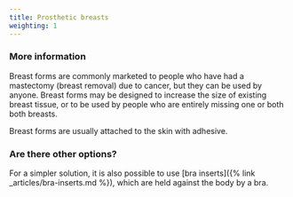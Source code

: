```yaml
---
title: Prosthetic breasts
weighting: 1
---
```


### More information

Breast forms are commonly marketed to people who have had a mastectomy (breast removal) due to cancer, but they can be used by anyone. Breast forms may be designed to increase the size of existing breast tissue, or to be used by people who are entirely missing one or both both breasts.

Breast forms are usually attached to the skin with adhesive.

### Are there other options?

For a simpler solution, it is also possible to use [bra inserts]({% link _articles/bra-inserts.md %}), which are held against the body by a bra.